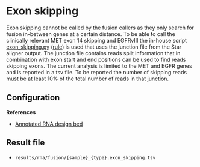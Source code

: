 # Exon skipping
Exon skipping cannot be called by the fusion callers as they only search for fusion in-between genes at a certain distance. To be able to call the clinically relevant MET exon 14 skipping and EGFRvIII the in-house script [exon_skipping.py](https://github.com/genomic-medicine-sweden/Twist_Solid/blob/develop/workflow/scripts/exon_skipping.py) ([rule](https://github.com/genomic-medicine-sweden/Twist_Solid/blob/develop/workflow/rules/exon_skipping.smk)) is used that uses the junction file from the Star aligner output. The junction file contains reads split information that in combination with exon start and end positions can be used to find reads skipping exons. The current analysis is limited to the MET and EGFR genes and is reported in a tsv file. To be reported the number of skipping reads must be at least 10% of the total number of reads in that junction.

## Configuration
**References**

* [Annotated RNA design bed](references.md#exon_skipping)

## Result file

* `results/rna/fusion/{sample}_{type}.exon_skipping.tsv`

<br />